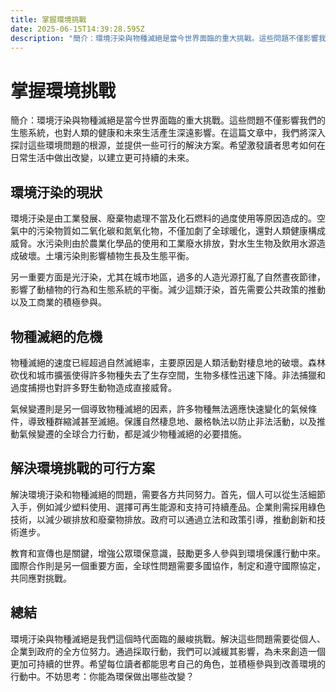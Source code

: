 ```yaml
---
title: 掌握環境挑戰
date: 2025-06-15T14:39:28.595Z
description: "簡介：環境汙染與物種滅絕是當今世界面臨的重大挑戰。這些問題不僅影響我們的生態系統，也對人類的健康和未來生活產生深遠影響。在這篇文章中，我們將深入探討這些環境問題的根源，並提供一些可行的解決方案。希望激發讀者思考如何在日常生活中做出改變，以建立更可持續的未來。"
---
```


# 掌握環境挑戰

簡介：環境汙染與物種滅絕是當今世界面臨的重大挑戰。這些問題不僅影響我們的生態系統，也對人類的健康和未來生活產生深遠影響。在這篇文章中，我們將深入探討這些環境問題的根源，並提供一些可行的解決方案。希望激發讀者思考如何在日常生活中做出改變，以建立更可持續的未來。

## 環境汙染的現狀

環境汙染是由工業發展、廢棄物處理不當及化石燃料的過度使用等原因造成的。空氣中的污染物質如二氧化碳和氮氧化物，不僅加劇了全球暖化，還對人類健康構成威脅。水污染則由於農業化學品的使用和工業廢水排放，對水生生物及飲用水源造成破壞。土壤污染則影響植物生長及生態平衡。

另一重要方面是光汙染，尤其在城市地區，過多的人造光源打亂了自然晝夜節律，影響了動植物的行為和生態系統的平衡。減少這類汙染，首先需要公共政策的推動以及工商業的積極參與。

## 物種滅絕的危機

物種滅絕的速度已經超過自然滅絕率，主要原因是人類活動對棲息地的破壞。森林砍伐和城市擴張使得許多物種失去了生存空間，生物多樣性迅速下降。非法捕獵和過度捕撈也對許多野生動物造成直接威脅。

氣候變遷則是另一個導致物種滅絕的因素，許多物種無法適應快速變化的氣候條件，導致種群縮減甚至滅絕。保護自然棲息地、嚴格執法以防止非法活動，以及推動氣候變遷的全球合力行動，都是減少物種滅絕的必要措施。

## 解決環境挑戰的可行方案

解決環境汙染和物種滅絕的問題，需要各方共同努力。首先，個人可以從生活細節入手，例如減少塑料使用、選擇可再生能源和支持可持續產品。企業則需採用綠色技術，以減少碳排放和廢棄物排放。政府可以通過立法和政策引導，推動創新和技術進步。

教育和宣傳也是關鍵，增強公眾環保意識，鼓勵更多人參與到環境保護行動中來。國際合作則是另一個重要方面，全球性問題需要多國協作，制定和遵守國際協定，共同應對挑戰。

## 總結

環境汙染與物種滅絕是我們這個時代面臨的嚴峻挑戰。解決這些問題需要從個人、企業到政府的全方位努力。通過採取行動，我們可以減緩其影響，為未來創造一個更加可持續的世界。希望每位讀者都能思考自己的角色，並積極參與到改善環境的行動中。不妨思考：你能為環保做出哪些改變？